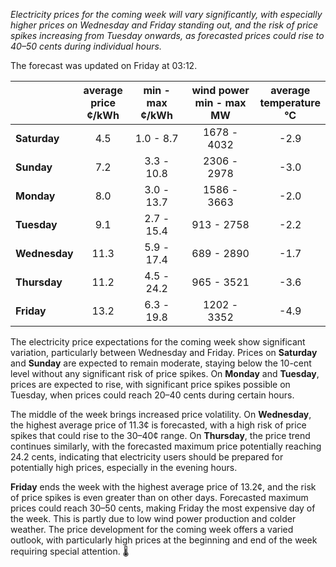 *Electricity prices for the coming week will vary significantly, with especially higher prices on Wednesday and Friday standing out, and the risk of price spikes increasing from Tuesday onwards, as forecasted prices could rise to 40–50 cents during individual hours.*

The forecast was updated on Friday at 03:12.

|            | average<br>price<br>¢/kWh | min - max<br>¢/kWh | wind power<br>min - max<br>MW | average<br>temperature<br>°C |
|:-----------|:----------------:|:----------------:|:-------------:|:-------------:|
| **Saturday**  | 4.5 | 1.0 - 8.7 | 1678 - 4032 | -2.9 |
| **Sunday** | 7.2 | 3.3 - 10.8 | 2306 - 2978 | -3.0 |
| **Monday** | 8.0 | 3.0 - 13.7 | 1586 - 3663 | -2.0 |
| **Tuesday**   | 9.1 | 2.7 - 15.4 | 913 - 2758 | -2.2 |
| **Wednesday** | 11.3 | 5.9 - 17.4 | 689 - 2890 | -1.7 |
| **Thursday**   | 11.2 | 4.5 - 24.2 | 965 - 3521 | -3.6 |
| **Friday** | 13.2 | 6.3 - 19.8 | 1202 - 3352 | -4.9 |

The electricity price expectations for the coming week show significant variation, particularly between Wednesday and Friday. Prices on **Saturday** and **Sunday** are expected to remain moderate, staying below the 10-cent level without any significant risk of price spikes. On **Monday** and **Tuesday**, prices are expected to rise, with significant price spikes possible on Tuesday, when prices could reach 20–40 cents during certain hours.

The middle of the week brings increased price volatility. On **Wednesday**, the highest average price of 11.3¢ is forecasted, with a high risk of price spikes that could rise to the 30–40¢ range. On **Thursday**, the price trend continues similarly, with the forecasted maximum price potentially reaching 24.2 cents, indicating that electricity users should be prepared for potentially high prices, especially in the evening hours.

**Friday** ends the week with the highest average price of 13.2¢, and the risk of price spikes is even greater than on other days. Forecasted maximum prices could reach 30–50 cents, making Friday the most expensive day of the week. This is partly due to low wind power production and colder weather. The price development for the coming week offers a varied outlook, with particularly high prices at the beginning and end of the week requiring special attention. 🌡️
